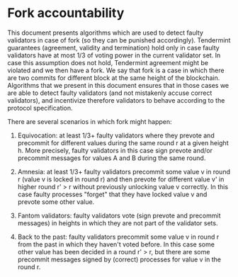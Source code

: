 # Fork accountability

This document presents algorithms which are used to detect faulty validators in case of fork (so they can be 
punished accordingly). Tendermint guarantees (agreement, validity and termination) hold only in case 
faulty validators have at most 1/3 of voting power in the current validator set. In case this assumption
does not hold, Tendermint agreement might be violated and we then have a fork. We say that fork is a case in
which there are two commits for different block at the same height of the blockchain. Algorithms that we present
in this document ensures that in those cases we are able to detect faulty validators (and not mistakenly accuse
correct validators), and incentivize therefore validators to behave according to the protocol specification.

There are several scenarios in which fork might happen:

1. Equivocation: at least 1/3+ faulty validators where they prevote and precommit for different values during
   the same round r at a given height h. More precisely, faulty validators in this case sign prevote and/or precommit messages for values A and B during the same round.  

2. Amnesia: at least 1/3+ faulty validators precommit some value v in round r (value v is locked in round r) and then prevote for different value v' in higher round r' > r without previously unlocking value v correctly. In this case faulty processes "forget" that they have locked value v and prevote some other value.

3. Fantom validators: faulty validators vote (sign prevote and precommit messages) in heights in which they are not part of the validator sets.

4. Back to the past: faulty validators precommit some value v in round r from the past in which they haven't voted before. In this case some other value has been decided in a round r' > r, but there are some precommit messages signed by (correct) processes for value v in the round r. 

